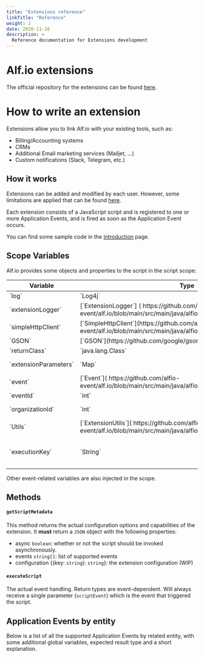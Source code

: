 ```yaml
---
title: "Extensions reference"
linkTitle: "Reference"
weight: 2
date: 2020-11-26
description: >
  Reference documentation for Extensions development
---
```


# Alf.io extensions

The official repository for the extensions can be found [here](https://github.com/alfio-event/alf.io-extensions).

# How to write an extension

Extensions allow you to link Alf.io with your existing tools, such as:

* Billing/Accounting systems
* CRMs
* Additional Email marketing services (Mailjet, ...)
* Custom notifications (Slack, Telegram, etc.)

## How it works

Extensions can be added and modified by each user. However, some limitations are applied that can be found
[here](https://alf.io/docs/reference/extensions/introduction/#alf-io-extensions-language).

Each extension consists of a JavaScript script and is registered to one or more Application Events, 
and is fired as soon as the Application Event occurs.

You can find some sample code in the [introduction](https://alf.io/docs/reference/extensions/introduction/#example-of-a-working-script) page.

## Scope Variables

Alf.io provides some objects and properties to the script in the script scope:
<div class="table-responsive table-hover">
    <table class="table table-sm">
        <thead>
            <tr>
                <th>Variable</th>
                <th>Type</th>
                <th>About</th>
            </tr>
        </thead>
        <tbody>
            <tr>
                <td>`log`</td>
                <td>`Log4j`</td>
                <td>Logging utility</td>
            </tr>
            <tr>
                <td>`extensionLogger`</td>
                <td>[`ExtensionLogger`] ( https://github.com/alfio-event/alf.io/blob/main/src/main/java/alfio/extension/ExtensionLogger.java)</td>
                <td>A logger that writes in the extension_log table.</td>
            </tr>
            <tr>
                <td>`simpleHttpClient`</td>
                <td>[`SimpleHttpClient`](https://github.com/alfio-event/alf.io/blob/main/src/main/java/alfio/extension/SimpleHttpClient.java)</td>
                <td>A simplified version created by Alf.io for calling external services</td>
            </tr>
            <tr>
                <td>`GSON`</td>
                <td>[`GSON`](https://github.com/google/gson)</td>
                <td>JSON parser/generator</td>
            </tr>
            <tr>
                <td>`returnClass`</td>
                <td>`java.lang.Class<?>`</td>
                <td>The return class of the methods</td>
            </tr>
            <tr>
                <td>`extensionParameters`</td>
                <td>`Map<String, Object>`</td>
                <td>Defined parameters as in the script metadata</td>
            </tr>
            <tr>
                <td>`event`</td>
                <td>[`Event`]( https://github.com/alfio-event/alf.io/blob/main/src/main/java/alfio/model/Event.java)</td>
                <td>Alf.io's implementation of a general event</td>
            </tr>
            <tr>
                <td>`eventId`</td>
                <td>`int`</td>
                <td>The id of the event</td>
            </tr>
            <tr>
                <td>`organizationId`</td>
                <td>`int`</td>
                <td>The id of the organization that organized the event </td>
            </tr>
            <tr>
                <td>`Utils`</td>
                <td>[`ExtensionUtils`]( https://github.com/alfio-event/alf.io/blob/main/src/main/java/alfio/extension/ExtensionUtils.java)</td>
                <td>A collection of utilities</td>
            </tr>
            <tr>
                <td>`executionKey`</td>
                <td>`String`</td>
                <td>An identifier for the execution, which can be treated as an [idempotency key](https://stripe.com/blog/idempotency).</td>
            </tr>
        </tbody>
    </table>
</div>
       
Other event-related variables are also injected in the scope.

## Methods

#### `getScriptMetadata`

This method returns the actual configuration options and capabilities of the extension.
It **must** return a `JSON` object with the following properties:

* async `boolean`: whether or not the script should be invoked asynchronously.
* events `string[]`: list of supported events
* configuration {(key: `string`): `string`}: the extension configuration (WIP)

#### `executeScript`

The actual event handling. Return types are event-dependent. Will always receive a single parameter (`scriptEvent`) 
which is the event that triggered the script.

## Application Events by entity

Below is a list of all the supported Application Events by related entity, with some additional global variables, expected result type and a short explanation.